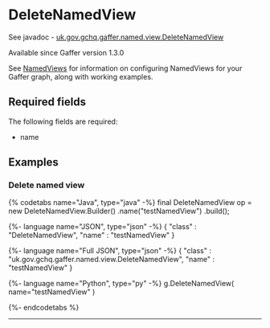 # DeleteNamedView
See javadoc - [uk.gov.gchq.gaffer.named.view.DeleteNamedView](ref://../../javadoc/gaffer/uk/gov/gchq/gaffer/named/view/DeleteNamedView.html)

Available since Gaffer version 1.3.0

See [NamedViews](../developer-guide/namedviews.md) for information on configuring NamedViews for your Gaffer graph, along with working examples.

## Required fields
The following fields are required: 
- name


## Examples

### Delete named view


{% codetabs name="Java", type="java" -%}
final DeleteNamedView op = new DeleteNamedView.Builder()
        .name("testNamedView")
        .build();

{%- language name="JSON", type="json" -%}
{
  "class" : "DeleteNamedView",
  "name" : "testNamedView"
}

{%- language name="Full JSON", type="json" -%}
{
  "class" : "uk.gov.gchq.gaffer.named.view.DeleteNamedView",
  "name" : "testNamedView"
}

{%- language name="Python", type="py" -%}
g.DeleteNamedView( 
  name="testNamedView" 
)

{%- endcodetabs %}

-----------------------------------------------

